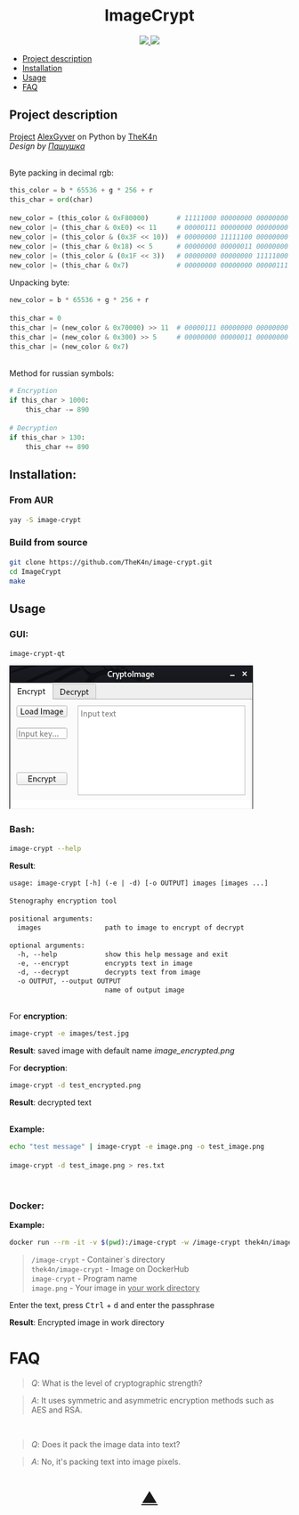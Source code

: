 

<h1 align="center">ImageCrypt</h1>

<p align="center">
  <a href="https://github.com/TheK4n">
    <img src="https://img.shields.io/github/followers/TheK4n?label=Follow&style=social">
  </a>
  <a href="https://github.com/TheK4n/image-crypt">
    <img src="https://img.shields.io/github/stars/TheK4n/image-crypt?style=social">
  </a>
</p>

* [Project description](#chapter-0)
* [Installation](#chapter-1)
* [Usage](#chapter-2)
* [FAQ](#chapter-3)


<a id="chapter-0"></a>
## Project description 

[Project](https://github.com/AlexGyver/crypto) [AlexGyver](https://github.com/AlexGyver) on Python by [TheK4n](https://github.com/TheK4n)
\
_Design by [Пашушка](https://github.com/PAPASKAS)_

\
Byte packing in decimal rgb:
```python
this_color = b * 65536 + g * 256 + r
this_char = ord(char)

new_color = (this_color & 0xF80000)       # 11111000 00000000 00000000
new_color |= (this_char & 0xE0) << 11     # 00000111 00000000 00000000
new_color |= (this_color & (0x3F << 10))  # 00000000 11111100 00000000
new_color |= (this_char & 0x18) << 5      # 00000000 00000011 00000000
new_color |= (this_color & (0x1F << 3))   # 00000000 00000000 11111000
new_color |= (this_char & 0x7)            # 00000000 00000000 00000111
```

Unpacking byte:
```python
new_color = b * 65536 + g * 256 + r

this_char = 0
this_char |= (new_color & 0x70000) >> 11  # 00000111 00000000 00000000 -> 00000000 00000000 11100000
this_char |= (new_color & 0x300) >> 5     # 00000000 00000011 00000000 -> 00000000 00000000 00011000
this_char |= (new_color & 0x7)
```

\
Method for russian symbols:
```python
# Encryption
if this_char > 1000:
    this_char -= 890

# Decryption
if this_char > 130:
    this_char += 890
```

<a id="chapter-1"></a>
## Installation:

### From AUR
```bash
yay -S image-crypt
```

### Build from source

```bash
git clone https://github.com/TheK4n/image-crypt.git
cd ImageCrypt
make
```

<a id="chapter-2"></a>
## Usage

### GUI:
```
image-crypt-qt
```
[![Example](assets/preview.png)]()



### Bash:

```bash
image-crypt --help
```
**Result**:
```text
usage: image-crypt [-h] (-e | -d) [-o OUTPUT] images [images ...]

Stenography encryption tool

positional arguments:
  images                path to image to encrypt of decrypt

optional arguments:
  -h, --help            show this help message and exit
  -e, --encrypt         encrypts text in image
  -d, --decrypt         decrypts text from image
  -o OUTPUT, --output OUTPUT
                        name of output image
```

\
For **encryption**: 
```bash
image-crypt -e images/test.jpg
```
**Result**: saved image with default name _image_encrypted.png_


For **decryption**: 
```bash
image-crypt -d test_encrypted.png
```
**Result**: decrypted text

\
**Example:**
```bash
echo "test message" | image-crypt -e image.png -o test_image.png

image-crypt -d test_image.png > res.txt
```

<br>

### Docker:

**Example:**
```bash
docker run --rm -it -v $(pwd):/image-crypt -w /image-crypt thek4n/image-crypt image-crypt -e image.png
```
> `/image-crypt` - Container\`s directory\
> `thek4n/image-crypt` - Image on DockerHub\
> `image-crypt` - Program name\
> `image.png` - Your image in <ins>your work directory</ins>

Enter the text, press <kbd>Ctrl</kbd> + <kbd>d</kbd> and enter the passphrase

**Result**: Encrypted image in work directory


<a id="chapter-3"></a>
# FAQ

> *Q*: What is the level of cryptographic strength?

> *A*: It uses symmetric and asymmetric encryption methods such as AES and RSA.

<br>

> *Q*: Does it pack the image data into text?

> *A*: No, it's packing text into image pixels.

<h1 align="center"><a href="#top">▲</a></h1>
